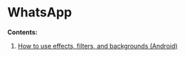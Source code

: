 # WhatsApp

**Contents:**

1. [How to use effects, filters, and backgrounds (Android)](docs/whatsapp-effects-filters-background.md) 